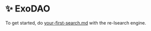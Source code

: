 # ✨ ExoDAO

To get started, do [your-first-search.md](re-isearch/your-first-search.md "mention") with the re-Isearch engine.
